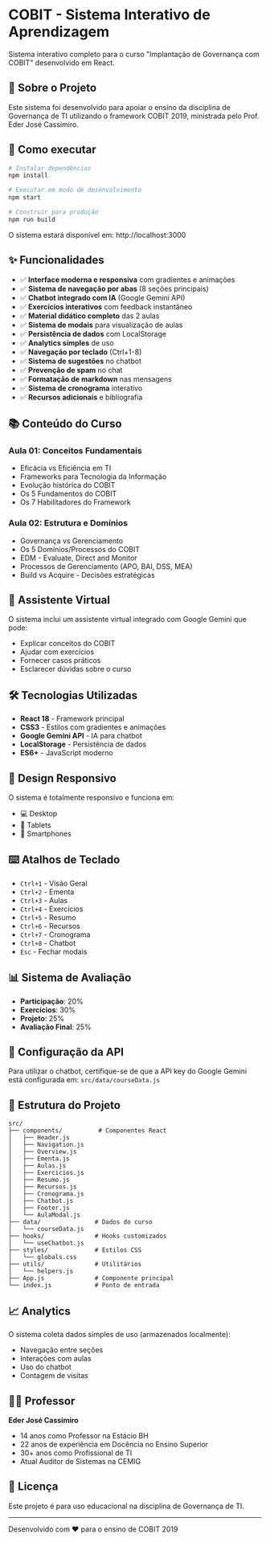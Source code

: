 # COBIT - Sistema Interativo de Aprendizagem

Sistema interativo completo para o curso "Implantação de Governança com COBIT" desenvolvido em React.

## 🎯 Sobre o Projeto

Este sistema foi desenvolvido para apoiar o ensino da disciplina de Governança de TI utilizando o framework COBIT 2019, ministrada pelo Prof. Eder José Cassimiro.

## 🚀 Como executar

```bash
# Instalar dependências
npm install

# Executar em modo de desenvolvimento
npm start

# Construir para produção
npm run build
```

O sistema estará disponível em: http://localhost:3000

## ✨ Funcionalidades

- ✅ **Interface moderna e responsiva** com gradientes e animações
- ✅ **Sistema de navegação por abas** (8 seções principais)
- ✅ **Chatbot integrado com IA** (Google Gemini API)
- ✅ **Exercícios interativos** com feedback instantâneo
- ✅ **Material didático completo** das 2 aulas
- ✅ **Sistema de modais** para visualização de aulas
- ✅ **Persistência de dados** com LocalStorage
- ✅ **Analytics simples** de uso
- ✅ **Navegação por teclado** (Ctrl+1-8)
- ✅ **Sistema de sugestões** no chatbot
- ✅ **Prevenção de spam** no chat
- ✅ **Formatação de markdown** nas mensagens
- ✅ **Sistema de cronograma** interativo
- ✅ **Recursos adicionais** e bibliografia

## 📚 Conteúdo do Curso

### Aula 01: Conceitos Fundamentais
- Eficácia vs Eficiência em TI
- Frameworks para Tecnologia da Informação  
- Evolução histórica do COBIT
- Os 5 Fundamentos do COBIT
- Os 7 Habilitadores do Framework

### Aula 02: Estrutura e Domínios
- Governança vs Gerenciamento
- Os 5 Domínios/Processos do COBIT
- EDM - Evaluate, Direct and Monitor
- Processos de Gerenciamento (APO, BAI, DSS, MEA)
- Build vs Acquire - Decisões estratégicas

## 🤖 Assistente Virtual

O sistema inclui um assistente virtual integrado com Google Gemini que pode:
- Explicar conceitos do COBIT
- Ajudar com exercícios
- Fornecer casos práticos
- Esclarecer dúvidas sobre o curso

## 🛠 Tecnologias Utilizadas

- **React 18** - Framework principal
- **CSS3** - Estilos com gradientes e animações
- **Google Gemini API** - IA para chatbot
- **LocalStorage** - Persistência de dados
- **ES6+** - JavaScript moderno

## 📱 Design Responsivo

O sistema é totalmente responsivo e funciona em:
- 💻 Desktop
- 📱 Tablets
- 📱 Smartphones

## ⌨️ Atalhos de Teclado

- `Ctrl+1` - Visão Geral
- `Ctrl+2` - Ementa
- `Ctrl+3` - Aulas
- `Ctrl+4` - Exercícios
- `Ctrl+5` - Resumo
- `Ctrl+6` - Recursos
- `Ctrl+7` - Cronograma
- `Ctrl+8` - Chatbot
- `Esc` - Fechar modais

## 📊 Sistema de Avaliação

- **Participação**: 20%
- **Exercícios**: 30%
- **Projeto**: 25%
- **Avaliação Final**: 25%

## 🔧 Configuração da API

Para utilizar o chatbot, certifique-se de que a API key do Google Gemini está configurada em:
`src/data/courseData.js`

## 📁 Estrutura do Projeto

```
src/
├── components/          # Componentes React
│   ├── Header.js
│   ├── Navigation.js
│   ├── Overview.js
│   ├── Ementa.js
│   ├── Aulas.js
│   ├── Exercicios.js
│   ├── Resumo.js
│   ├── Recursos.js
│   ├── Cronograma.js
│   ├── Chatbot.js
│   ├── Footer.js
│   └── AulaModal.js
├── data/               # Dados do curso
│   └── courseData.js
├── hooks/              # Hooks customizados
│   └── useChatbot.js
├── styles/             # Estilos CSS
│   └── globals.css
├── utils/              # Utilitários
│   └── helpers.js
├── App.js              # Componente principal
└── index.js            # Ponto de entrada
```

## 📈 Analytics

O sistema coleta dados simples de uso (armazenados localmente):
- Navegação entre seções
- Interações com aulas
- Uso do chatbot
- Contagem de visitas

## 👨‍🏫 Professor

**Eder José Cassimiro**
- 14 anos como Professor na Estácio BH
- 22 anos de experiência em Docência no Ensino Superior
- 30+ anos como Profissional de TI
- Atual Auditor de Sistemas na CEMIG

## 📄 Licença

Este projeto é para uso educacional na disciplina de Governança de TI.

---

Desenvolvido com ❤️ para o ensino de COBIT 2019
